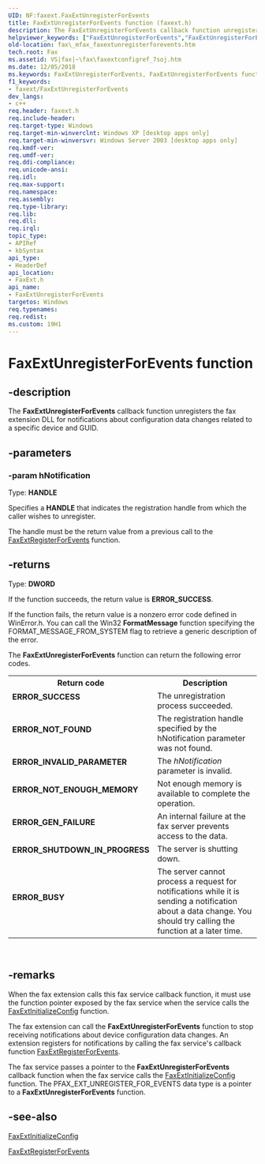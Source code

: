 ```yaml
---
UID: NF:faxext.FaxExtUnregisterForEvents
title: FaxExtUnregisterForEvents function (faxext.h)
description: The FaxExtUnregisterForEvents callback function unregisters the fax extension DLL for notifications about configuration data changes related to a specific device and GUID.
helpviewer_keywords: ["FaxExtUnregisterForEvents","FaxExtUnregisterForEvents function [Fax Service]","_mfax_faxextunregisterforevents","fax._mfax_faxextunregisterforevents","faxext/FaxExtUnregisterForEvents"]
old-location: fax\_mfax_faxextunregisterforevents.htm
tech.root: Fax
ms.assetid: VS|fax|~\fax\faxextconfigref_7soj.htm
ms.date: 12/05/2018
ms.keywords: FaxExtUnregisterForEvents, FaxExtUnregisterForEvents function [Fax Service], _mfax_faxextunregisterforevents, fax._mfax_faxextunregisterforevents, faxext/FaxExtUnregisterForEvents
f1_keywords:
- faxext/FaxExtUnregisterForEvents
dev_langs:
- c++
req.header: faxext.h
req.include-header: 
req.target-type: Windows
req.target-min-winverclnt: Windows XP [desktop apps only]
req.target-min-winversvr: Windows Server 2003 [desktop apps only]
req.kmdf-ver: 
req.umdf-ver: 
req.ddi-compliance: 
req.unicode-ansi: 
req.idl: 
req.max-support: 
req.namespace: 
req.assembly: 
req.type-library: 
req.lib: 
req.dll: 
req.irql: 
topic_type:
- APIRef
- kbSyntax
api_type:
- HeaderDef
api_location:
- FaxExt.h
api_name:
- FaxExtUnregisterForEvents
targetos: Windows
req.typenames: 
req.redist: 
ms.custom: 19H1
---
```


# FaxExtUnregisterForEvents function


## -description


The <b>FaxExtUnregisterForEvents</b> callback function unregisters the fax extension DLL for notifications about configuration data changes related to a specific device and GUID.


## -parameters




### -param hNotification

Type: <b>HANDLE</b>

Specifies a <b>HANDLE</b> that indicates the registration handle from which the caller wishes to unregister.




The handle must be the return value from a previous call to the <a href="https://docs.microsoft.com/previous-versions/windows/desktop/api/faxext/nf-faxext-faxextregisterforevents">FaxExtRegisterForEvents</a> function.


## -returns



Type: <b>DWORD</b>

If the function succeeds, the return value is <b>ERROR_SUCCESS</b>.





If the function fails, the return value is a nonzero error code defined in WinError.h. You can call the Win32 <b>FormatMessage</b> function specifying the FORMAT_MESSAGE_FROM_SYSTEM flag to retrieve a generic description of the error.





The <b>FaxExtUnregisterForEvents</b> function can return the following error codes.


<table>
<tr>
<th>Return code</th>
<th>Description</th>
</tr>
<tr>
<td width="40%">
<dl>
<dt><b>ERROR_SUCCESS</b></dt>
</dl>
</td>
<td width="60%">
The unregistration process succeeded.

</td>
</tr>
<tr>
<td width="40%">
<dl>
<dt><b>ERROR_NOT_FOUND</b></dt>
</dl>
</td>
<td width="60%">
The registration handle specified by the hNotification parameter was not found.

</td>
</tr>
<tr>
<td width="40%">
<dl>
<dt><b>ERROR_INVALID_PARAMETER</b></dt>
</dl>
</td>
<td width="60%">
The <i>hNotification</i> parameter is invalid.

</td>
</tr>
<tr>
<td width="40%">
<dl>
<dt><b>ERROR_NOT_ENOUGH_MEMORY</b></dt>
</dl>
</td>
<td width="60%">
Not enough memory is available to complete the operation.

</td>
</tr>
<tr>
<td width="40%">
<dl>
<dt><b>ERROR_GEN_FAILURE</b></dt>
</dl>
</td>
<td width="60%">
An internal failure at the fax server prevents access to the data.

</td>
</tr>
<tr>
<td width="40%">
<dl>
<dt><b>ERROR_SHUTDOWN_IN_PROGRESS</b></dt>
</dl>
</td>
<td width="60%">
The server is shutting down.

</td>
</tr>
<tr>
<td width="40%">
<dl>
<dt><b>ERROR_BUSY</b></dt>
</dl>
</td>
<td width="60%">
The server cannot process a request for notifications while it is sending a notification about a data change. You should try calling the function at a later time.

</td>
</tr>
</table>
 




## -remarks



When the fax extension calls this fax service callback function, it must use the function pointer exposed by the fax service when the service calls the <a href="https://docs.microsoft.com/previous-versions/windows/desktop/api/faxext/nf-faxext-faxextinitializeconfig">FaxExtInitializeConfig</a> function.

The fax extension can call the <b>FaxExtUnregisterForEvents</b> function to stop receiving notifications about device configuration data changes. An extension registers for notifications by calling the fax service's callback function <a href="https://docs.microsoft.com/previous-versions/windows/desktop/api/faxext/nf-faxext-faxextregisterforevents">FaxExtRegisterForEvents</a>.

The fax service passes a pointer to the <b>FaxExtUnregisterForEvents</b> callback function when the fax service calls the <a href="https://docs.microsoft.com/previous-versions/windows/desktop/api/faxext/nf-faxext-faxextinitializeconfig">FaxExtInitializeConfig</a> function. The PFAX_EXT_UNREGISTER_FOR_EVENTS data type is a pointer to a <b>FaxExtUnregisterForEvents</b> function.




## -see-also




<a href="https://docs.microsoft.com/previous-versions/windows/desktop/api/faxext/nf-faxext-faxextinitializeconfig">FaxExtInitializeConfig</a>



<a href="https://docs.microsoft.com/previous-versions/windows/desktop/api/faxext/nf-faxext-faxextregisterforevents">FaxExtRegisterForEvents</a>
 

 

